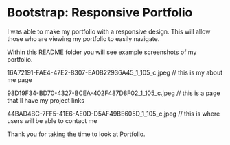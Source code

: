 # Bootstrap: Responsive Portfolio 

I was able to make my portfolio with a responsive design. This will allow those who are viewing my portfolio to easily navigate. 

Within this README folder you will see example screenshots of my portfolio. 

16A72191-FAE4-47E2-8307-EA0B22936A45_1_105_c.jpeg 
// this is my about me page

98D19F34-BD70-4327-BCEA-402F487D8F02_1_105_c.jpeg
// this is a page that'll have my project links

44BAD4BC-7FF5-41E6-AE0D-D5AF49BE605D_1_105_c.jpeg
// this is where users will be able to contact me

Thank you for taking the time to look at Portfolio.